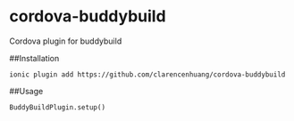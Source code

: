# cordova-buddybuild
Cordova plugin for buddybuild

##Installation

    ionic plugin add https://github.com/clarencenhuang/cordova-buddybuild

##Usage 

    BuddyBuildPlugin.setup()
